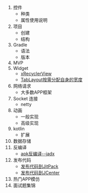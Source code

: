 1. 控件
   - 种类
   - 属性使用说明
2. 项目
   - 创建
   - 结构
3. Gradle
   - 语法
   - 版本
4. MVP
5. Widget
   - [xRecyclerView](widget/xRecyclerView/xRecyclerView.md)
   - [TabLayout按需分配自身的宽度](widget/TabLayout按需分配自身的宽度/TabLayout按需分配自身的宽度.md)
6. 网络请求
   - 大多数APP框架
7. Socket 连接
   - netty
8. 动画
   - 一般实现
   - 高级实现
9. kotlin
   - 扩展
10. 数据存储
11. 反编译
    * [apk反编译--jadx](decompilation/apk反编译--jadx.md)
12. 发布代码
    - [发布代码到JitPack](publish/JitPack/发布代码到JitPack.md)
    - [发布代码到JCenter](publish/JCenter/发布代码到JCenter.md)
13. 热门APP模仿
14. 面试题集锦
